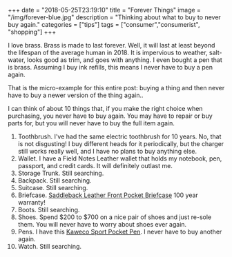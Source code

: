 +++
date = "2018-05-25T23:19:10"
title = "Forever Things"
image = "/img/forever-blue.jpg"
description = "Thinking about what to buy to never buy again."
categories = ["tips"]
tags = ["consumer","consumerist", "shopping"]
+++

I love brass. Brass is made to last forever. Well, it will last at least beyond the lifespan of the average human in 2018. It is impervious to weather, salt-water, looks good as trim, and goes with anything. I even bought a pen that is brass. Assuming I buy ink refills, this means I never have to buy a pen again. 

That is the micro-example for this entire post: buying a thing and then never have to buy a newer version of the thing again.. 

I can think of about 10 things that, if you make the right choice when purchasing, you never have to buy again. You may have to repair or buy parts for, but you will never have to buy the full item again.

1. Toothbrush. I've had the same electric toothbrush for 10 years. No, that is not disgusting! I buy different heads for it periodically, but the charger still works really well, and I have no plans to buy anything else.
2. Wallet. I have a Field Notes Leather wallet that holds my notebook, pen, passport, and credit cards. It will definitely outlast me.
3. Storage Trunk. Still searching.
4. Backpack. Still searching.
5. Suitcase. Still searching.
6. Briefcase. [Saddleback Leather Front Pocket Briefcase][1] 100 year warranty!
7. Boots. Still searching.
8. Shoes. Spend $200 to $700 on a nice pair of shoes and just re-sole them. You will never have to worry about shoes ever again.
9. Pens. I have this [Kaweco Sport Pocket Pen][2]. I never have to buy another again.
10. Watch. Still searching.


[1]: http://a.co/22VWxxd "100 years."
[2]: http://a.co/5P0KU90 "Best pen in the world."
